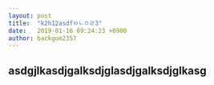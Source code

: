 ```yaml
---
layout: post
title:  "k2h12asdfㅁㄴㅇㄹ3"
date:   2019-01-16 09:24:23 +0900
author: backgom2357
---
```

## asdgjlkasdjgalksdjglasdjgalksdjglkasg
